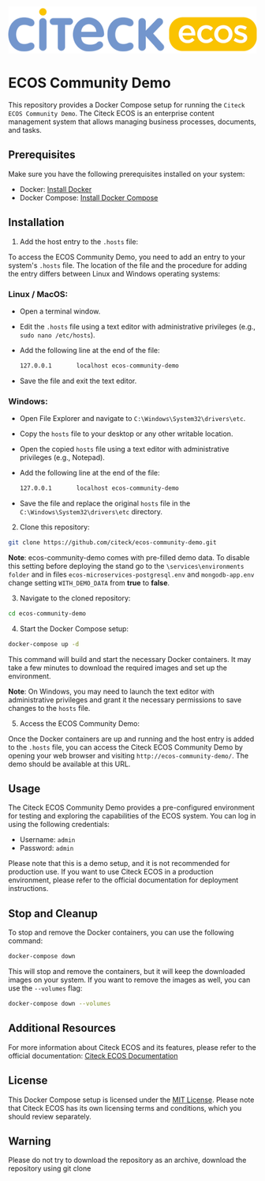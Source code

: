 ![Citeck ECOS Logo](https://raw.githubusercontent.com/Citeck/ecos-ui/master/public/img/logo/ecos-logo.png)

# ECOS Community Demo

This repository provides a Docker Compose setup for running the `Citeck ECOS Community Demo`. The Citeck ECOS is an enterprise content management system that allows managing business processes, documents, and tasks.

## Prerequisites

Make sure you have the following prerequisites installed on your system:

- Docker: [Install Docker](https://docs.docker.com/engine/install/)
- Docker Compose: [Install Docker Compose](https://docs.docker.com/compose/install/)

## Installation

1. Add the host entry to the `.hosts` file:

To access the ECOS Community Demo, you need to add an entry to your system's `.hosts` file. The location of the file and the procedure for adding the entry differs between Linux and Windows operating systems:

### Linux / MacOS:

- Open a terminal window.
- Edit the `.hosts` file using a text editor with administrative privileges (e.g., `sudo nano /etc/hosts`).
- Add the following line at the end of the file:

  ```bash
  127.0.0.1       localhost ecos-community-demo
  ```

- Save the file and exit the text editor.

### Windows:

- Open File Explorer and navigate to `C:\Windows\System32\drivers\etc`.
- Copy the `hosts` file to your desktop or any other writable location.
- Open the copied `hosts` file using a text editor with administrative privileges (e.g., Notepad).
- Add the following line at the end of the file:

  ```bash
  127.0.0.1       localhost ecos-community-demo
  ```

- Save the file and replace the original `hosts` file in the `C:\Windows\System32\drivers\etc` directory.

2. Clone this repository:

```bash
git clone https://github.com/citeck/ecos-community-demo.git
```

**Note**: ecos-community-demo comes with pre-filled demo data. To disable this setting before deploying the stand go to the `\services\environments folder` and in files `ecos-microservices-postgresql.env` and `mongodb-app.env` change setting `WITH_DEMO_DATA` from **true** to **false**.

3. Navigate to the cloned repository:

```bash
cd ecos-community-demo
```

4. Start the Docker Compose setup:

```bash
docker-compose up -d
```

This command will build and start the necessary Docker containers. It may take a few minutes to download the required images and set up the environment.


**Note**: On Windows, you may need to launch the text editor with administrative privileges and grant it the necessary permissions to save changes to the `hosts` file.

5. Access the ECOS Community Demo:

Once the Docker containers are up and running and the host entry is added to the `.hosts` file, you can access the Citeck ECOS Community Demo by opening your web browser and visiting `http://ecos-community-demo/`. The demo should be available at this URL.

## Usage

The Citeck ECOS Community Demo provides a pre-configured environment for testing and exploring the capabilities of the ECOS system. You can log in using the following credentials:

- Username: `admin`
- Password: `admin`

Please note that this is a demo setup, and it is not recommended for production use. If you want to use Citeck ECOS in a production environment, please refer to the official documentation for deployment instructions.

## Stop and Cleanup

To stop and remove the Docker containers, you can use the following command:

```bash
docker-compose down
```

This will stop and remove the containers, but it will keep the downloaded images on your system. If you want to remove the images as well, you can use the `--volumes` flag:

```bash
docker-compose down --volumes
```

## Additional Resources

For more information about Citeck ECOS and its features, please refer to the official documentation: [Citeck ECOS Documentation](https://citeck-ecos.readthedocs.io/ru/latest/index.html)

## License

This Docker Compose setup is licensed under the [MIT License](LICENSE). Please note that Citeck ECOS has its own licensing terms and conditions, which you should review separately.

## Warning 

Please do not try to download the repository as an archive, download the repository using git clone